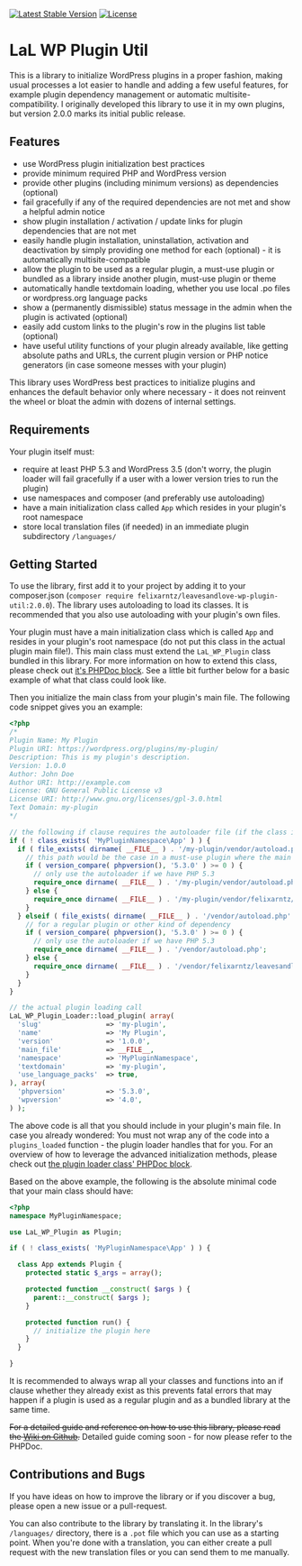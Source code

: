 [![Latest Stable Version](https://poser.pugx.org/felixarntz/leavesandlove-wp-plugin-util/version)](https://packagist.org/packages/felixarntz/leavesandlove-wp-plugin-util)
[![License](https://poser.pugx.org/felixarntz/leavesandlove-wp-plugin-util/license)](https://packagist.org/packages/felixarntz/leavesandlove-wp-plugin-util)

LaL WP Plugin Util
==================

This is a library to initialize WordPress plugins in a proper fashion, making usual processes a lot easier to handle and adding a few useful features, for example plugin dependency management or automatic multisite-compatibility. I originally developed this library to use it in my own plugins, but version 2.0.0 marks its initial public release.

Features
--------

* use WordPress plugin initialization best practices
* provide minimum required PHP and WordPress version
* provide other plugins (including minimum versions) as dependencies (optional)
* fail gracefully if any of the required dependencies are not met and show a helpful admin notice
* show plugin installation / activation / update links for plugin dependencies that are not met
* easily handle plugin installation, uninstallation, activation and deactivation by simply providing one method for each (optional) - it is automatically multisite-compatible
* allow the plugin to be used as a regular plugin, a must-use plugin or bundled as a library inside another plugin, must-use plugin or theme
* automatically handle textdomain loading, whether you use local .po files or wordpress.org language packs
* show a (permanently dismissible) status message in the admin when the plugin is activated (optional)
* easily add custom links to the plugin's row in the plugins list table (optional)
* have useful utility functions of your plugin already available, like getting absolute paths and URLs, the current plugin version or PHP notice generators (in case someone messes with your plugin)

This library uses WordPress best practices to initialize plugins and enhances the default behavior only where necessary - it does not reinvent the wheel or bloat the admin with dozens of internal settings.

Requirements
------------

Your plugin itself must:

* require at least PHP 5.3 and WordPress 3.5 (don't worry, the plugin loader will fail gracefully if a user with a lower version tries to run the plugin)
* use namespaces and composer (and preferably use autoloading)
* have a main initialization class called `App` which resides in your plugin's root namespace
* store local translation files (if needed) in an immediate plugin subdirectory `/languages/`

Getting Started
---------------

To use the library, first add it to your project by adding it to your composer.json (`composer require felixarntz/leavesandlove-wp-plugin-util:2.0.0`). The library uses autoloading to load its classes. It is recommended that you also use autoloading with your plugin's own files.

Your plugin must have a main initialization class which is called `App` and resides in your plugin's root namespace (do not put this class in the actual plugin main file!). This main class must extend the `LaL_WP_Plugin` class bundled in this library. For more information on how to extend this class, please check out [it's PHPDoc block](https://github.com/felixarntz/leavesandlove-wp-plugin-util/blob/master/leavesandlove-wp-plugin.php#L13). See a little bit further below for a basic example of what that class could look like.

Then you initialize the main class from your plugin's main file. The following code snippet gives you an example:

```php
<?php
/*
Plugin Name: My Plugin
Plugin URI: https://wordpress.org/plugins/my-plugin/
Description: This is my plugin's description.
Version: 1.0.0
Author: John Doe
Author URI: http://example.com
License: GNU General Public License v3
License URI: http://www.gnu.org/licenses/gpl-3.0.html
Text Domain: my-plugin
*/

// the following if clause requires the autoloader file (if the class is not yet available)
if ( ! class_exists( 'MyPluginNamespace\App' ) ) {
  if ( file_exists( dirname( __FILE__ ) . '/my-plugin/vendor/autoload.php' ) ) {
    // this path would be the case in a must-use plugin where the main file is above the actual plugin directory
    if ( version_compare( phpversion(), '5.3.0' ) >= 0 ) {
      // only use the autoloader if we have PHP 5.3
      require_once dirname( __FILE__ ) . '/my-plugin/vendor/autoload.php';
    } else {
      require_once dirname( __FILE__ ) . '/my-plugin/vendor/felixarntz/leavesandlove-wp-plugin-util/leavesandlove-wp-plugin-loader.php';
    }
  } elseif ( file_exists( dirname( __FILE__ ) . '/vendor/autoload.php' ) ) {
    // for a regular plugin or other kind of dependency
    if ( version_compare( phpversion(), '5.3.0' ) >= 0 ) {
      // only use the autoloader if we have PHP 5.3
      require_once dirname( __FILE__ ) . '/vendor/autoload.php';
    } else {
      require_once dirname( __FILE__ ) . '/vendor/felixarntz/leavesandlove-wp-plugin-util/leavesandlove-wp-plugin-loader.php';
    }
  }
}

// the actual plugin loading call
LaL_WP_Plugin_Loader::load_plugin( array(
  'slug'                => 'my-plugin',
  'name'                => 'My Plugin',
  'version'             => '1.0.0',
  'main_file'           => __FILE__,
  'namespace'           => 'MyPluginNamespace',
  'textdomain'          => 'my-plugin',
  'use_language_packs'  => true,
), array(
  'phpversion'          => '5.3.0',
  'wpversion'           => '4.0',
) );
```

The above code is all that you should include in your plugin's main file. In case you already wondered: You must not wrap any of the code into a `plugins_loaded` function - the plugin loader handles that for you. For an overview of how to leverage the advanced initialization methods, please check out [the plugin loader class' PHPDoc block](https://github.com/felixarntz/leavesandlove-wp-plugin-util/blob/master/leavesandlove-wp-plugin-loader.php#L72).

Based on the above example, the following is the absolute minimal code that your main class should have:

```php
<?php
namespace MyPluginNamespace;

use LaL_WP_Plugin as Plugin;

if ( ! class_exists( 'MyPluginNamespace\App' ) ) {

  class App extends Plugin {
    protected static $_args = array();

    protected function __construct( $args ) {
      parent::__construct( $args );
    }

    protected function run() {
      // initialize the plugin here
    }
  }

}
```

It is recommended to always wrap all your classes and functions into an if clause whether they already exist as this prevents fatal errors that may happen if a plugin is used as a regular plugin and as a bundled library at the same time.

~~For a detailed guide and reference on how to use this library, please read the [Wiki on Github](https://github.com/felixarntz/leavesandlove-wp-plugin-util/wiki).~~ Detailed guide coming soon - for now please refer to the PHPDoc.

Contributions and Bugs
----------------------

If you have ideas on how to improve the library or if you discover a bug, please open a new issue or a pull-request.

You can also contribute to the library by translating it. In the library's `/languages/` directory, there is a `.pot` file which you can use as a starting point. When you're done with a translation, you can either create a pull request with the new translation files or you can send them to me manually.
